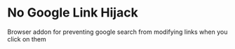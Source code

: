 # No Google Link Hijack
Browser addon for preventing google search from modifying links when you click on them

